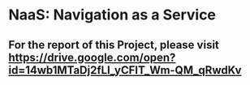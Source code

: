 # NaaS: Navigation as a Service
## For the report of this Project, please visit https://drive.google.com/open?id=14wb1MTaDj2fLl_yCFIT_Wm-QM_qRwdKv
